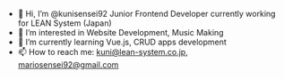 - 👋 Hi, I’m @kunisensei92 Junior Frontend Developer currently working for LEAN System (Japan)
- 👀 I’m interested in Website Development, Music Making
- 🌱 I’m currently learning Vue.js, CRUD apps development
- 📫 How to reach me: kuni@lean-system.co.jp, mariosensei92@gmail.com

<!---
kunisensei92/kunisensei92 is a ✨ special ✨ repository because its `README.md` (this file) appears on your GitHub profile.
You can click the Preview link to take a look at your changes.
--->
